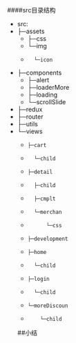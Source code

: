 ####src目录结构
- src:
- ├─assets
  -   ├─css
  -   └─img
  -       └─icon
- ├─components
  -   ├─alert
  -   ├─loaderMore
  -   ├─loading
  -   └─scrollSlide
- ├─redux
- ├─router
- ├─utils
- └─views
  -     ├─cart
  -       └─child
  -     ├─detail
  -       ├─child
  -       ├─cmplt
  -       └─merchan
  -           └─css
  -     ├─development
  -     ├─home
  -       └─child
  -     ├─login
  -       └─child
  -     └─moreDiscoun
  -         └─child

  ##小结
